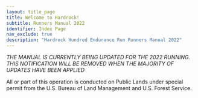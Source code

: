 ```yaml
---
layout: title_page
title: Welcome to Hardrock!
subtitle: Runners Manual 2022
identifier: Index Page
nav_exclude: true
description: "Hardrock Hundred Endurance Run Runners Manual 2022"
---
```


*THE MANUAL IS CURRENTLY BEING UPDATED FOR THE 2022 RUNNING.  THIS NOTIFICATION WILL BE REMOVED WHEN THE MAJORITY OF UPDATES HAVE BEEN APPLIED*

All or part of this operation is conducted on Public Lands under special permit from the U.S. Bureau of Land Management and U.S. Forest Service.
